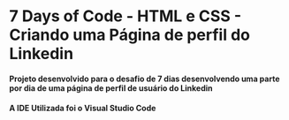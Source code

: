 # 7 Days of Code - HTML e CSS - Criando uma Página de perfil do Linkedin
#### Projeto desenvolvido para o desafio de 7 dias desenvolvendo uma parte por dia de uma página de perfil de usuário do Linkedin
#### A IDE Utilizada foi o Visual Studio Code
